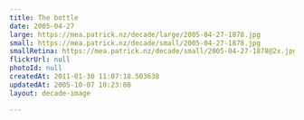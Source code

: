 ```yaml
---
title: The bottle
date: 2005-04-27
large: https://mea.patrick.nz/decade/large/2005-04-27-1878.jpg
small: https://mea.patrick.nz/decade/small/2005-04-27-1878.jpg
smallRetina: https://mea.patrick.nz/decade/small/2005-04-27-1878@2x.jpg
flickrUrl: null
photoId: null
createdAt: 2011-01-30 11:07:18.503638
updatedAt: 2005-10-07 10:23:08
layout: decade-image

---
```


